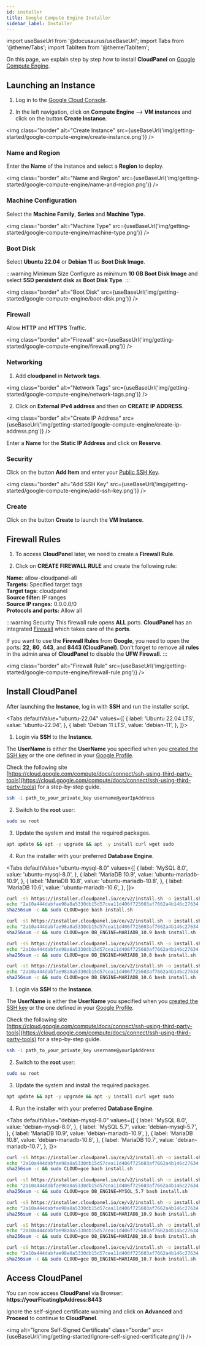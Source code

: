 ```yaml
---
id: installer
title: Google Compute Engine Installer
sidebar_label: Installer
---
```


import useBaseUrl from '@docusaurus/useBaseUrl';
import Tabs from '@theme/Tabs';
import TabItem from '@theme/TabItem';

On this page, we explain step by step how to install **CloudPanel** on [Google Compute Engine](https://cloud.google.com/).

## Launching an Instance

1. Log in to the [Google Cloud Console](https://console.cloud.google.com/).

2. In the left navigation, click on **Compute Engine** --> **VM instances** and click on the button **Create Instance**.

<img class="border" alt="Create Instance" src={useBaseUrl('img/getting-started/google-compute-engine/create-instance.png')} />

### Name and Region

Enter the **Name** of the instance and select a **Region** to deploy.

<img class="border" alt="Name and Region" src={useBaseUrl('img/getting-started/google-compute-engine/name-and-region.png')} />

### Machine Configuration

Select the **Machine Family**, **Series** and **Machine Type**.

<img class="border" alt="Machine Type" src={useBaseUrl('img/getting-started/google-compute-engine/machine-type.png')} />

### Boot Disk

Select **Ubuntu 22.04** or **Debian 11** as **Boot Disk Image**.

:::warning Minimum Size
Configure as minimum **10 GB Boot Disk Image** and select **SSD persistent disk** as **Boot Disk Type**.
:::

<img class="border" alt="Boot Disk" src={useBaseUrl('img/getting-started/google-compute-engine/boot-disk.png')} />

### Firewall

Allow **HTTP** and **HTTPS** Traffic.

<img class="border" alt="Firewall" src={useBaseUrl('img/getting-started/google-compute-engine/firewall.png')} />

### Networking

1. Add **cloudpanel** in **Network tags**.

<img class="border" alt="Network Tags" src={useBaseUrl('img/getting-started/google-compute-engine/network-tags.png')} />

2. Click on **External IPv4 address** and then on **CREATE IP ADDRESS**.

<img class="border" alt="Create IP Address" src={useBaseUrl('img/getting-started/google-compute-engine/create-ip-address.png')} />

Enter a **Name** for the **Static IP Address** and click on **Reserve**.

### Security

Click on the button **Add Item** and enter your [Public SSH Key](https://cloud.google.com/compute/docs/instances/adding-removing-ssh-keys#createsshkeys).

<img class="border" alt="Add SSH Key" src={useBaseUrl('img/getting-started/google-compute-engine/add-ssh-key.png')} />

### Create

Click on the button **Create** to launch the **VM Instance**.

## Firewall Rules

1. To access **CloudPanel** later, we need to create a **Firewall Rule**.

2. Click on **CREATE FIREWALL RULE** and create the following rule:

**Name:** allow-cloudpanel-all <br />
**Targets:** Specified target tags <br />
**Target tags:** cloudpanel <br />
**Source filter:** IP ranges <br />
**Source IP ranges:** 0.0.0.0/0 <br />
**Protocols and ports:** Allow all <br />

:::warning Security
This firewall rule opens **ALL** ports.
**CloudPanel** has an integrated [Firewall](../../../../admin-area/security/#firewall) which takes care of the **ports**.

If you want to use the **Firewall Rules** from **Google**, you need to open the ports: **22**, **80**, **443**, and **8443 (CloudPanel)**.
Don't forget to remove all **rules** in the admin area of **CloudPanel** to disable the **UFW Firewall**.
:::

<img class="border" alt="Firewall Rule" src={useBaseUrl('img/getting-started/google-compute-engine/firewall-rule.png')} />

## Install CloudPanel

After launching the **Instance**, log in with **SSH** and run the installer script.

<Tabs
defaultValue="ubuntu-22.04"
values={[
{ label: 'Ubuntu 22.04 LTS', value: 'ubuntu-22.04', },
{ label: 'Debian 11 LTS', value: 'debian-11', },
]}>
<TabItem value="ubuntu-22.04">

1. Login via **SSH** to the **Instance**. <br />

The **UserName** is either the **UserName** you specified when you [created the SSH key](https://cloud.google.com/compute/docs/connect/create-ssh-keys)
or the one defined in your [Google Profile](https://cloud.google.com/compute/docs/connect/add-ssh-keys#os-login).

Check the following site [https://cloud.google.com/compute/docs/connect/ssh-using-third-party-tools](https://cloud.google.com/compute/docs/connect/ssh-using-third-party-tools) for a step-by-step guide.

```bash
ssh -i path_to_your_private_key username@yourIpAddress
```

2. Switch to the **root** user:

```bash
sudo su root
```

3. Update the system and install the required packages.

```bash
apt update && apt -y upgrade && apt -y install curl wget sudo
```

4. Run the installer with your preferred **Database Engine**.

<Tabs
defaultValue="ubuntu-mysql-8.0"
values={[
{ label: 'MySQL 8.0', value: 'ubuntu-mysql-8.0', },
{ label: 'MariaDB 10.9', value: 'ubuntu-mariadb-10.9', },
{ label: 'MariaDB 10.8', value: 'ubuntu-mariadb-10.8', },
{ label: 'MariaDB 10.6', value: 'ubuntu-mariadb-10.6', },
]}>
<TabItem value="ubuntu-mysql-8.0">

```bash
curl -sS https://installer.cloudpanel.io/ce/v2/install.sh -o install.sh; \
echo "2a10a444dabfae98a8a5330db15d57cea11d406f725603af7662a4b146c27634  install.sh" | \
sha256sum -c && sudo CLOUD=gce bash install.sh
```

</TabItem>
<TabItem value="ubuntu-mariadb-10.9">

```bash
curl -sS https://installer.cloudpanel.io/ce/v2/install.sh -o install.sh; \
echo "2a10a444dabfae98a8a5330db15d57cea11d406f725603af7662a4b146c27634  install.sh" | \
sha256sum -c && sudo CLOUD=gce DB_ENGINE=MARIADB_10.9 bash install.sh
```

</TabItem>
<TabItem value="ubuntu-mariadb-10.8">

```bash
curl -sS https://installer.cloudpanel.io/ce/v2/install.sh -o install.sh; \
echo "2a10a444dabfae98a8a5330db15d57cea11d406f725603af7662a4b146c27634  install.sh" | \
sha256sum -c && sudo CLOUD=gce DB_ENGINE=MARIADB_10.8 bash install.sh
```

</TabItem>
<TabItem value="ubuntu-mariadb-10.6">

```bash
curl -sS https://installer.cloudpanel.io/ce/v2/install.sh -o install.sh; \
echo "2a10a444dabfae98a8a5330db15d57cea11d406f725603af7662a4b146c27634  install.sh" | \
sha256sum -c && sudo CLOUD=gce DB_ENGINE=MARIADB_10.6 bash install.sh
```

</TabItem>
</Tabs>

</TabItem>
<TabItem value="debian-11">

1. Login via **SSH** to the **Instance**. <br />

The **UserName** is either the **UserName** you specified when you [created the SSH key](https://cloud.google.com/compute/docs/connect/create-ssh-keys)
or the one defined in your [Google Profile](https://cloud.google.com/compute/docs/connect/add-ssh-keys#os-login).

Check the following site [https://cloud.google.com/compute/docs/connect/ssh-using-third-party-tools](https://cloud.google.com/compute/docs/connect/ssh-using-third-party-tools) for a step-by-step guide.

```bash
ssh -i path_to_your_private_key username@yourIpAddress
```

2. Switch to the **root** user:

```bash
sudo su root
```

3. Update the system and install the required packages.

```bash
apt update && apt -y upgrade && apt -y install curl wget sudo
```

4. Run the installer with your preferred **Database Engine**.

<Tabs
defaultValue="debian-mysql-8.0"
values={[
{ label: 'MySQL 8.0', value: 'debian-mysql-8.0', },
{ label: 'MySQL 5.7', value: 'debian-mysql-5.7', },
{ label: 'MariaDB 10.9', value: 'debian-mariadb-10.9', },
{ label: 'MariaDB 10.8', value: 'debian-mariadb-10.8', },
{ label: 'MariaDB 10.7', value: 'debian-mariadb-10.7', },
]}>
<TabItem value="debian-mysql-8.0">

```bash
curl -sS https://installer.cloudpanel.io/ce/v2/install.sh -o install.sh; \
echo "2a10a444dabfae98a8a5330db15d57cea11d406f725603af7662a4b146c27634  install.sh" | \
sha256sum -c && sudo CLOUD=gce bash install.sh
```

</TabItem>
<TabItem value="debian-mysql-5.7">

```bash
curl -sS https://installer.cloudpanel.io/ce/v2/install.sh -o install.sh; \
echo "2a10a444dabfae98a8a5330db15d57cea11d406f725603af7662a4b146c27634  install.sh" | \
sha256sum -c && sudo CLOUD=gce DB_ENGINE=MYSQL_5.7 bash install.sh
```

</TabItem>
<TabItem value="debian-mariadb-10.9">

```bash
curl -sS https://installer.cloudpanel.io/ce/v2/install.sh -o install.sh; \
echo "2a10a444dabfae98a8a5330db15d57cea11d406f725603af7662a4b146c27634  install.sh" | \
sha256sum -c && sudo CLOUD=gce DB_ENGINE=MARIADB_10.9 bash install.sh
```

</TabItem>
<TabItem value="debian-mariadb-10.8">

```bash
curl -sS https://installer.cloudpanel.io/ce/v2/install.sh -o install.sh; \
echo "2a10a444dabfae98a8a5330db15d57cea11d406f725603af7662a4b146c27634  install.sh" | \
sha256sum -c && sudo CLOUD=gce DB_ENGINE=MARIADB_10.8 bash install.sh
```

</TabItem>
<TabItem value="debian-mariadb-10.7">

```bash
curl -sS https://installer.cloudpanel.io/ce/v2/install.sh -o install.sh; \
echo "2a10a444dabfae98a8a5330db15d57cea11d406f725603af7662a4b146c27634  install.sh" | \
sha256sum -c && sudo CLOUD=gce DB_ENGINE=MARIADB_10.7 bash install.sh
```

</TabItem>
</Tabs>

</TabItem>
</Tabs>

## Access CloudPanel

You can now access **CloudPanel** via Browser: **https://yourFloatingIpAddress:8443**

Ignore the self-signed certificate warning and click on **Advanced** and **Proceed** to continue to **CloudPanel**.

<img alt="Ignore Self-Signed Certificate" class="border" src={useBaseUrl('img/getting-started/ignore-self-signed-certificate.png')} />